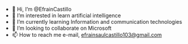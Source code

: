 - 👋 Hi, I’m @EfrainCastillo
- 👀 I’m interested in learn artificial intelligence
- 🌱 I’m currently learning Information and communication technologies
- 💞️ I’m looking to collaborate on Microsoft 
- 📫 How to reach me e-mail, efrainsaulcastillo103@gmail.com

<!---
EfrainCastillo/EfrainCastillo is a ✨ special ✨ repository because its `README.md` (this file) appears on your GitHub profile.
You can click the Preview link to take a look at your changes.
--->
